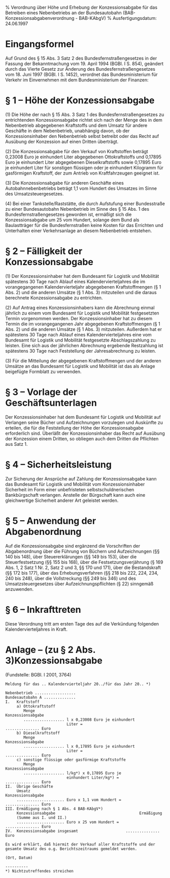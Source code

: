 % Verordnung über Höhe und Erhebung der Konzessionsabgabe für das Betreiben eines Nebenbetriebs an der Bundesautobahn  (BAB-Konzessionsabgabenverordnung - BAB-KAbgV)
% Ausfertigungsdatum: 24.06.1997
 
# Eingangsformel

Auf Grund des § 15 Abs. 3 Satz 2 des Bundesfernstraßengesetzes in der Fassung der Bekanntmachung vom 19. April 1994 (BGBl. I S. 854), geändert durch das Vierte Gesetz zur Änderung des Bundesfernstraßengesetzes vom 18. Juni 1997 (BGBl. I S. 1452), verordnet das Bundesministerium für Verkehr im Einvernehmen mit dem Bundesministerium der Finanzen:

# § 1 – Höhe der Konzessionsabgabe

(1) Die Höhe der nach § 15 Abs. 3 Satz 1 des Bundesfernstraßengesetzes zu entrichtenden Konzessionsabgabe richtet sich nach der Menge des in dem Nebenbetrieb abgegebenen Kraftstoffs und dem Umsatz für andere Geschäfte in dem Nebenbetrieb, unabhängig davon, ob der Konzessionsinhaber den Nebenbetrieb selbst betreibt oder das Recht auf Ausübung der Konzession auf einen Dritten überträgt.

(2) Die Konzessionsabgabe für den Verkauf von Kraftstoffen beträgt 0,23008 Euro je einhundert Liter abgegebenen Ottokraftstoffs und 0,17895 Euro je einhundert Liter abgegebenen Dieselkraftstoffs sowie 0,17895 Euro je einhundert Liter für sonstigen flüssigen oder je einhundert Kilogramm für gasförmigen Kraftstoff, der zum Antrieb von Kraftfahrzeugen geeignet ist.

(3) Die Konzessionsabgabe für anderen Geschäfte eines Autobahnnebenbetriebs beträgt 1,1 vom Hundert des Umsatzes im Sinne des Umsatzsteuergesetzes.

(4) Bei einer Tankstelle/Raststätte, die durch Aufstufung einer Bundesstraße zu einer Bundesautobahn Nebenbetrieb im Sinne des § 15 Abs. 1 des Bundesfernstraßengesetzes geworden ist, ermäßigt sich die Konzessionsabgabe um 25 vom Hundert, solange dem Bund als Baulastträger für die Bundesfernstraßen keine Kosten für das Errichten und Unterhalten einer Verkehrsanlage an diesem Nebenbetrieb entstehen.

# § 2 – Fälligkeit der Konzessionsabgabe

(1) Der Konzessionsinhaber hat dem Bundesamt für Logistik und Mobilität spätestens 30 Tage nach Ablauf eines Kalendervierteljahres die im vorangegangenen Kalendervierteljahr abgegebenen Kraftstoffmengen (§ 1 Abs. 2) und die anderen Umsätze (§ 1 Abs. 3) mitzuteilen und die daraus berechnete Konzessionsabgabe zu entrichten.

(2) Auf Antrag eines Konzessionsinhabers kann die Abrechnung einmal jährlich zu einem vom Bundesamt für Logistik und Mobilität festgesetzten Termin vorgenommen werden. Der Konzessionsinhaber hat zu diesem Termin die im vorangegangenen Jahr abgegebenen Kraftstoffmengen (§ 1 Abs. 2) und die anderen Umsätze (§ 1 Abs. 3) mitzuteilen. Außerdem hat er spätestens 30 Tage nach Ablauf eines Kalendervierteljahres eine vom Bundesamt für Logistik und Mobilität festgesetzte Abschlagszahlung zu leisten. Eine sich aus der jährlichen Abrechnung ergebende Restzahlung ist spätestens 30 Tage nach Feststellung der Jahresabrechnung zu leisten.

(3) Für die Mitteilung der abgegebenen Kraftstoffmengen und der anderen Umsätze an das Bundesamt für Logistik und Mobilität ist das als Anlage beigefügte Formblatt zu verwenden.

# § 3 – Vorlage der Geschäftsunterlagen

Der Konzessionsinhaber hat dem Bundesamt für Logistik und Mobilität auf Verlangen seine Bücher und Aufzeichnungen vorzulegen und Auskünfte zu erteilen, die für die Feststellung der Höhe der Konzessionsabgabe erforderlich sind. Überläßt der Konzessionsinhaber das Recht auf Ausübung der Konzession einem Dritten, so obliegen auch dem Dritten die Pflichten aus Satz 1.

# § 4 – Sicherheitsleistung

Zur Sicherung der Ansprüche auf Zahlung der Konzessionsabgabe kann das Bundesamt für Logistik und Mobilität vom Konzessionsinhaber Sicherheit im Form einer unbefristeten selbstschuldnerischen Bankbürgschaft verlangen. Anstelle der Bürgschaft kann auch eine gleichwertige Sicherheit anderer Art geleistet werden.

# § 5 – Anwendung der Abgabenordnung

Auf die Konzessionsabgabe sind ergänzend die Vorschriften der Abgabenordnung über die Führung von Büchern und Aufzeichnungen (§§ 140 bis 148), über Steuererklärungen (§§ 149 bis 153), über die Steuerfestsetzung (§§ 155 bis 168), über die Festsetzungsverjährung (§ 169 Abs. 1, 2 Satz 1 Nr. 2, Satz 2 und 3, §§ 170 und 171), über die Bestandskraft (§§ 172 bis 177), über das Erhebungsverfahren (§§ 218 bis 222, 224, 234, 240 bis 248), über die Vollstreckung (§§ 249 bis 346) und des Umsatzsteuergesetzes über Aufzeichnungspflichten (§ 22) sinngemäß anzuwenden.

# § 6 – Inkrafttreten

Diese Verordnung tritt am ersten Tage des auf die Verkündung folgenden Kalendervierteljahres in Kraft.

# Anlage – (zu § 2 Abs. 3)Konzessionsabgabe

(Fundstelle: BGBl. I 2001, 3764)

  

    Meldung für das .. Kalendervierteljahr 20../für das Jahr 20.. *)
     
    Nebenbetrieb ..................
    Bundesautobahn A ..............
    I.   Kraftstoff
         a) Ottokraftstoff
            Menge                                              Konzessionsabgabe
            .................. l x 0,23008 Euro je einhundert
                               Liter =                         ............... Euro
         b) Dieselkraftstoff
            Menge                                              Konzessionsabgabe
            .................. l x 0,17895 Euro je einhundert
                               Liter =                         ............... Euro
         c) sonstige flüssige oder gasförmige Kraftstoffe
            Menge                                              Konzessionsabgabe
            .................. l/kg*) x 0,17895 Euro je
                               einhundert Liter/kg*) =         ............... Euro
    II.  Übrige Geschäfte
         Umsatz                                                Konzessionsabgabe
         ..................... Euro x 1,1 vom Hundert =        ............... Euro
    III. Ermäßigung nach § 1 Abs. 4 BAB-KAbgV*)
         Konzessionsabgabe                                     Ermäßigung
         (Summe aus I. und II.)
         ..................... Euro x 25 vom Hundert =         ............... Euro
    IV.  Konzessionsabgabe insgesamt                     ............... Euro
     
    Es wird erklärt, daß hiermit der Verkauf aller Kraftstoffe und der
    gesamte Umsatz des o.g. Berichtszeitraums gemeldet werden.
     
    (Ort, Datum)
     
    ----------
    *) Nichtzutreffendes streichen 
